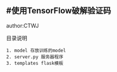 
#使用TensorFlow破解验证码
----
author:CTWJ

目录说明
	
	1. model 存放训练的model
	2. server.py 服务器程序
	3. templates flask模板
